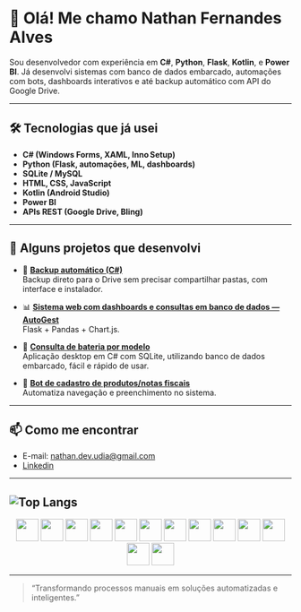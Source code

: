 # 👋 Olá! Me chamo Nathan Fernandes Alves

Sou desenvolvedor com experiência em **C#**, **Python**, **Flask**, **Kotlin**, e **Power BI**. Já desenvolvi sistemas com banco de dados embarcado, automações com bots, dashboards interativos e até backup automático com API do Google Drive.

---

## 🛠️ Tecnologias que já usei

- **C# (Windows Forms, XAML, Inno Setup)**
- **Python (Flask, automações, ML, dashboards)**
- **SQLite / MySQL**
- **HTML, CSS, JavaScript**
- **Kotlin (Android Studio)**
- **Power BI**
- **APIs REST (Google Drive, Bling)**

---

## 🧩 Alguns projetos que desenvolvi

- 🔄 **[Backup automático (C#)](https://github.com/Nathan-Dev-udia/BackupDriveCSharp)**  
  Backup direto para o Drive sem precisar compartilhar pastas, com interface e instalador.

- 📊 **[Sistema web com dashboards e consultas em banco de dados — AutoGest](https://github.com/Nathan-Dev-udia/AutoGest)**  
  Flask + Pandas + Chart.js.

- 🔋 **[Consulta de bateria por modelo](https://github.com/Nathan-Dev-udia/BateriaFacil)**  
  Aplicação desktop em C# com SQLite, utilizando banco de dados embarcado, fácil e rápido de usar.

- 🤖 **[Bot de cadastro de produtos/notas fiscais](https://github.com/Nathan-Dev-udia/nfe-automation-script)**  
  Automatiza navegação e preenchimento no sistema.

---

## 📫 Como me encontrar

- E-mail: nathan.dev.udia@gmail.com
- [Linkedin](https://www.linkedin.com/in/nathan-fernandes-93761a179/)
---
![Top Langs](https://github-readme-stats.vercel.app/api/top-langs/?username=Nathan-Dev-udia&layout=compact&langs_count=8&theme=radical)
---

<div align="center">
  <img src="https://cdn.jsdelivr.net/gh/devicons/devicon/icons/c/c-original.svg" width="40" height="40" />
  <img src="https://cdn.jsdelivr.net/gh/devicons/devicon/icons/csharp/csharp-original.svg" width="40" height="40" />
  <img src="https://cdn.jsdelivr.net/gh/devicons/devicon/icons/python/python-original.svg" width="40" height="40" />
  <img src="https://cdn.jsdelivr.net/gh/devicons/devicon/icons/flask/flask-original.svg" width="40" height="40" />
  <img src="https://cdn.jsdelivr.net/gh/devicons/devicon/icons/sqlite/sqlite-original.svg" width="40" height="40" />
  <img src="https://cdn.jsdelivr.net/gh/devicons/devicon/icons/mysql/mysql-original.svg" width="40" height="40" />
  <img src="https://cdn.jsdelivr.net/gh/devicons/devicon/icons/html5/html5-original.svg" width="40" height="40" />
  <img src="https://cdn.jsdelivr.net/gh/devicons/devicon/icons/css3/css3-original.svg" width="40" height="40" />
  <img src="https://cdn.jsdelivr.net/gh/devicons/devicon/icons/javascript/javascript-original.svg" width="40" height="40" />
  <img src="https://cdn.jsdelivr.net/gh/devicons/devicon/icons/kotlin/kotlin-original.svg" width="40" height="40" />
  <img src="https://cdn.jsdelivr.net/gh/devicons/devicon/icons/jupyter/jupyter-original.svg" width="40" height="40" />
  <img src="https://img.icons8.com/color/48/000000/power-bi.png" width="40" height="40" />
  <img src="https://cdn.jsdelivr.net/gh/devicons/devicon/icons/figma/figma-original.svg" width="40" height="40" />
</div>

---
> “Transformando processos manuais em soluções automatizadas e inteligentes.”
